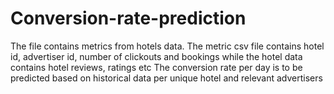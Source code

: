 # Conversion-rate-prediction

The file contains metrics from hotels data. 
The metric csv file contains hotel id, advertiser id, number of clickouts and bookings while the hotel data contains hotel reviews, ratings etc
The conversion rate per day is to be predicted based on historical data per unique hotel and relevant advertisers
